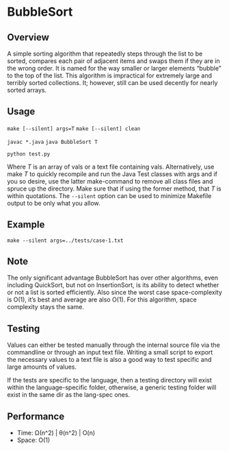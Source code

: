 # BubbleSort

Overview
---
A simple sorting algorithm that repeatedly steps through the list to be sorted,
compares each pair of adjacent items and swaps them if they are in the wrong
order. It is named for the way smaller or larger elements “bubble” to the
top of the list. This algorithm is impractical for extremely large and
terribly sorted collections. It; however, still can be used decently
for nearly sorted arrays.

Usage
---
`make [--silent] args=T`
`make [--silent] clean`

`javac *.java`
`java BubbleSort T`

`python test.py`

Where _T_ is an array of vals or a text file containing vals. Alternatively,
use make _T_ to quickly recompile and run the Java Test classes with args 
and if you so desire, use the latter make-command to remove all class 
files and spruce up the directory. Make sure that if using the former 
method, that _T_ is within quotations. The `--silent` option can be 
used to minimize Makefile output to be only what you allow.

Example
---
`make --silent args=../tests/case-1.txt`

Note
---
The only significant advantage BubbleSort has over other algorithms, even
including QuickSort, but not on InsertionSort, is its ability to detect
whether or not a list is sorted efficiently. Also since the worst case
space-complexity is O(1), it’s best and average are also O(1). For 
this algorithm, space complexity stays the same.

Testing
---
Values can either be tested manually through the internal source file via 
the commandline or through an input text file. Writing a small script to 
export the necessary values to a text file is also a good way to test 
specific and large amounts of values. 

If the tests are specific to the language, then a testing directory will
exist within the language-specific folder, otherwise, a generic testing 
folder will exist in the same dir as the lang-spec ones.

Performance
---
* Time: Ω(n^2) | θ(n^2) | O(n)
* Space: O(1)

